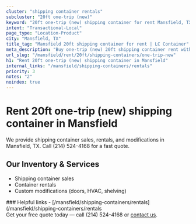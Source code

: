 ```yaml
---
cluster: "shipping container rentals"
subcluster: "20ft one-trip (new)"
keyword: "20ft one-trip (new) shipping container for rent Mansfield, TX"
intent: "Transactional-Local"
page_type: "Location-Product"
city: "Mansfield, TX"
title_tag: "Mansfield 20ft shipping container for rent | LC Container"
meta_description: "Buy one-trip (new) 20ft shipping container rent with local delivery in Mansfield, TX. LC Container — local Since 2003. Request a fast quote today."
url_slug: "/mansfield/rent/20ft/shipping-containers/one-trip-new"
h1: "Rent 20ft one-trip (new) shipping container in Mansfield"
internal_links: "/mansfield/shipping-containers/rentals"
priority: 3
notes: "2"
noindex: true
---
```


# Rent 20ft one-trip (new) shipping container in Mansfield

We provide shipping container sales, rentals, and modifications in Mansfield, TX. Call (214) 524-4168 for a fast quote.

## Our Inventory & Services
- Shipping container sales
- Container rentals
- Custom modifications (doors, HVAC, shelving)

<div data-section="internal-links">
### Helpful links
- [/mansfield/shipping-containers/rentals](/mansfield/shipping-containers/rentals
</div>

<div data-section="cta">
Get your free quote today — call (214) 524-4168 or <a href="/contact">contact us</a>.
</div>

<script type="application/ld+json">{"@context":"https://schema.org","@type":"FAQPage","mainEntity":[{"@type":"Question","name":"How much does delivery cost in Mansfield, TX?","acceptedAnswer":{"@type":"Answer","text":"Delivery costs vary by distance and container size. Most deliveries in Mansfield, TX range from $150-$300. Call (214) 524-4168 for an exact quote based on your specific location."}},{"@type":"Question","name":"Do you offer financing or payment plans?","acceptedAnswer":{"@type":"Answer","text":"We accept major credit cards, checks, and can discuss commercial terms for bulk purchases. Call (214) 524-4168 to discuss options."}},{"@type":"Question","name":"Can you customize containers in Mansfield, TX?","acceptedAnswer":{"@type":"Answer","text":"Yes — we perform modifications like doors, HVAC, insulation, and shelving. Request a custom quote at (214) 524-4168 or via our contact form."}}]}</script>
